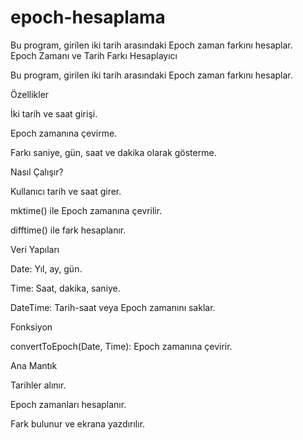 # epoch-hesaplama
Bu program, girilen iki tarih arasındaki Epoch zaman farkını hesaplar.  
Epoch Zamanı ve Tarih Farkı Hesaplayıcı

Bu program, girilen iki tarih arasındaki Epoch zaman farkını hesaplar.

Özellikler

İki tarih ve saat girişi.

Epoch zamanına çevirme.

Farkı saniye, gün, saat ve dakika olarak gösterme.

Nasıl Çalışır?

Kullanıcı tarih ve saat girer.

mktime() ile Epoch zamanına çevrilir.

difftime() ile fark hesaplanır.

Veri Yapıları

Date: Yıl, ay, gün.

Time: Saat, dakika, saniye.

DateTime: Tarih-saat veya Epoch zamanını saklar.

Fonksiyon

convertToEpoch(Date, Time): Epoch zamanına çevirir.

Ana Mantık

Tarihler alınır.

Epoch zamanları hesaplanır.

Fark bulunur ve ekrana yazdırılır.
